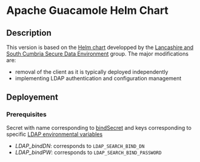 # Apache Guacamole Helm Chart

## Description

This version is based on the [Helm chart](https://github.com/lsc-sde/iac-helm-guacamole) developped by the [Lancashire and South Cumbria Secure Data Environment](https://github.com/lsc-sde) group.
The major modifications are:
- removal of the client as it is typically deployed independently
- implementing LDAP authentication and configuration management

## Deployement

### Prerequisites

Secret with name corresponding to [bindSecret](https://github.com/reprostat/helm-guacamole/blob/b80708648ce7a3dbcea491310b4748158639d358/values.yaml#L37) 
and keys corresponding to specific [LDAP environmental variables](https://guacamole.apache.org/doc/gug/guacamole-docker.html#guacamole-docker-ldap-required-vars)
 - _LDAP_bindDN_: corresponds to `LDAP_SEARCH_BIND_DN`
 - _LDAP_bindPW_: corresponds to `LDAP_SEARCH_BIND_PASSWORD`
